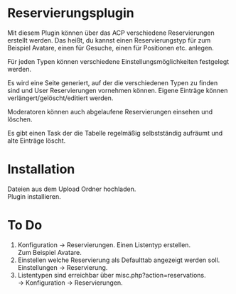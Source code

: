 # Reservierungsplugin
Mit diesem Plugin können über das ACP verschiedene Reservierungen erstellt werden. Das heißt, du kannst einen Reservierungstyp für zum Beispiel Avatare, einen für Gesuche, einen für Positionen etc. anlegen.  

Für jeden Typen können verschiedene Einstellungsmöglichkeiten festgelegt werden.  

Es wird eine Seite generiert, auf der die verschiedenen Typen zu finden sind und User Reservierungen vornehmen können. Eigene Einträge können verlängert/gelöscht/editiert werden.  

Moderatoren können auch abgelaufene Reservierungen einsehen und löschen.  

Es gibt einen Task der die Tabelle regelmäßig selbstständig aufräumt und alte Einträge löscht.  


# Installation
Dateien aus dem Upload Ordner hochladen.  
Plugin installieren. 


# To Do
1. Konfiguration -> Reservierungen. 
    Einen Listentyp erstellen.  
    Zum Beispiel Avatare. 
2. Einstellen welche Reservierung als Defaulttab angezeigt werden soll. 
    Einstellungen -> Reservierung. 
3. Listentypen sind erreichbar über misc.php?action=reservations.  
    -> Konfiguration -> Reservierungen. 

